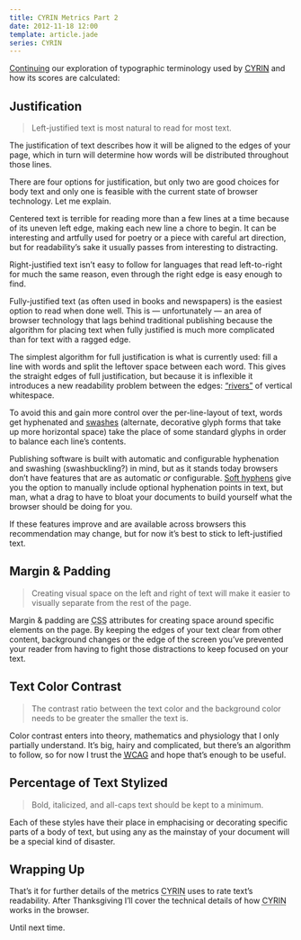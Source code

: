 ```yaml
---
title: CYRIN Metrics Part 2
date: 2012-11-18 12:00
template: article.jade
series: CYRIN
---
```


[Continuing][1] our exploration of typographic terminology used by [<abbr title="Can You Read It Now?">CYRIN</abbr>][2] and how its scores are calculated:

## Justification

> Left-justified text is most natural to read for most text.

The justification of text describes how it will be aligned to the edges of your page, which in turn will determine how words will be distributed throughout those lines.

There are four options for justification, but only two are good choices for body text and only one is feasible with the current state of browser technology. Let me explain.

Centered text is terrible for reading more than a few lines at a time because of its uneven left edge, making each new line a chore to begin. It can be interesting and artfully used for poetry or a piece with careful art direction, but for readability&rsquo;s sake it usually passes from interesting to distracting.

Right-justified text isn&rsquo;t easy to follow for languages that read left-to-right for much the same reason, even through the right edge is easy enough to find.

Fully-justified text (as often used in books and newspapers) is the easiest option to read when done well. This is — unfortunately — an area of browser technology that lags behind traditional publishing because the algorithm for placing text when fully justified is much more complicated than for text with a ragged edge.

The simplest algorithm for full justification is what is currently used: fill a line with words and split the leftover space between each word. This gives the straight edges of full justification, but because it is inflexible it introduces a new readability problem between the edges: [&ldquo;rivers&rdquo;][3] of vertical whitespace.

To avoid this and gain more control over the per-line-layout of text, words get hyphenated and [swashes][4] (alternate, decorative glyph forms that take up more horizontal space) take the place of some standard glyphs in order to balance each line&rsquo;s contents.

Publishing software is built with automatic and configurable hyphenation and swashing (swashbuckling?) in mind, but as it stands today browsers don&rsquo;t have features that are as automatic *or* configurable. [Soft hyphens][5] give you the option to manually include optional hyphenation points in text, but man, what a drag to have to bloat your documents to build yourself what the browser should be doing for you.

If these features improve and are available across browsers this recommendation may change, but for now it&rsquo;s best to stick to left-justified text.

## Margin & Padding

> Creating visual space on the left and right of text will make it easier to visually separate from the rest of the page.

Margin & padding are <abbr title="Cascading Style Sheets">CSS</abbr> attributes for creating space around specific elements on the page. By keeping the edges of your text clear from other content, background changes or the edge of the screen you&rsquo;ve prevented your reader from having to fight those distractions to keep focused on your text.

## Text Color Contrast

> The contrast ratio between the text color and the background color needs to be greater the smaller the text is.

Color contrast enters into theory, mathematics and physiology that I only partially understand. It&rsquo;s big, hairy and complicated, but there&rsquo;s an algorithm to follow, so for now I trust the [<abbr title="Web Content Accessibility Guidelines">WCAG</abbr>][6] and hope that&rsquo;s enough to be useful.

## Percentage of Text Stylized

> Bold, italicized, and all-caps text should be kept to a minimum.

Each of these styles have their place in emphacising or decorating specific parts of a body of text, but using any as the mainstay of your document will be a special kind of disaster.

## Wrapping Up

That&rsquo;s it for further details of the metrics <abbr title="Can You Read It Now?">CYRIN</abbr> uses to rate text&rsquo;s readability. After Thanksgiving I&rsquo;ll cover the technical details of how <abbr title="Can You Read It Now?">CYRIN</abbr> works in the browser.

Until next time.

[1]: http://kevingorski.com/articles/CYRIN-Metrics-Part-1/
[2]: http://canyoureaditnow.com
[3]: http://en.wikipedia.org/wiki/River_(typography)
[4]: http://en.wikipedia.org/wiki/Swash_(typography)
[5]: http://www.w3.org/TR/html401/struct/text.html#h-9.3.3
[6]: http://www.w3.org/TR/WCAG/